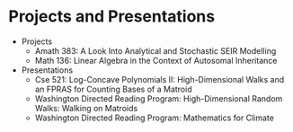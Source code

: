 # Projects and Presentations
* Projects
  + Amath 383: A Look Into Analytical and Stochastic SEIR Modelling
  + Math 136: Linear Algebra in the Context of Autosomal Inheritance
* Presentations
  + Cse 521: Log-Concave Polynomials II: High-Dimensional Walks and an FPRAS for Counting Bases of a Matroid
  + Washington Directed Reading Program: High-Dimensional Random Walks: Walking on Matroids
  + Washington Directed Reading Program: Mathematics for Climate



